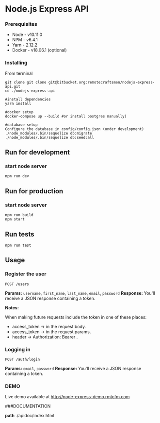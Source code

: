# Node.js Express API

### Prerequisites

-   Node - v10.11.0
-   NPM - v6.4.1
-   Yarn - 2.12.2
-   Docker - v18.06.1 (optional)

### Installing

From terminal

```
git clone git clone git@bitbucket.org:remotecraftsmen/nodejs-express-api.git
cd ./nodejs-express-api

#install dependencies
yarn install

#docker setup
docker-compose up --build #or install postgres manually)

#database setup
Configure the database in config/config.json (under development)
./node_modules/.bin/sequelize db:migrate
./node_modules/.bin/sequelize db:seed:all
```

## Run for development

### start node server
```
npm run dev
```

## Run for production

### start node server
```
npm run build
npm start
```

## Run tests
```
npm run test
```

## Usage

### Register the user

`POST /users`

**Params:** `username`, `first_name`, `last_name`, `email`, `password`
**Response:** You'll receive a JSON response containing a token.

**Notes:**

When making future requests include the token in one of these places:

-   access_token -> in the request body.
-   access_token -> in the request params.
-   header -> Authorization: Bearer <token>.

### Logging in

`POST /auth/login`

**Params:** `email`, `password`
**Response:** You'll receive a JSON response containing a token.

### DEMO

Live demo available at http://node-express-demo.rmtcfm.com


###DOCUMENTATION 

**path** ./apidoc/index.html
